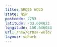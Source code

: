```yaml
---
title: GROSE WOLD
state: NSW
postcode: 2753
latitude: -33.604022
longitude: 150.646053
url: /nsw/grose-wold/
layout: suburb
---
```

